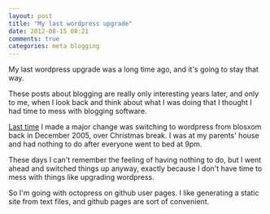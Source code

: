 ```yaml
---
layout: post
title: "My last wordpress upgrade"
date: 2012-08-15 08:21
comments: true
categories: meta blogging
---
```


My last wordpress upgrade was a long time ago, and it's going to stay that way.

These posts about blogging are really only interesting years later,
and only to me, when I look back and think about what I was doing that
I thought I had time to mess with blogging software.

[Last time](/blog/2005/12/25/test-wordpress/) I made a major change was switching to wordpress from
blosxom back in December 2005, over Christmas break. I was at my
parents' house and had nothing to do after everyone went to bed at 9pm. 

These days I can't remember the feeling of having nothing to do, but I
went ahead and switched things up anyway, exactly because I don't have
time to mess with things like upgrading wordpress. 

So I'm going with octopress on github user pages. I like generating a
static site from text files, and github pages are sort of convenient.


